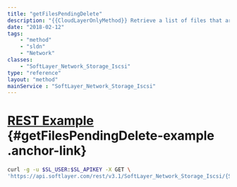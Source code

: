 ```yaml
---
title: "getFilesPendingDelete"
description: "{{CloudLayerOnlyMethod}} Retrieve a list of files that are pending deletion in a Storage account's recycle bin. Files in an account's recycle bin may either be restored to the account's root directory or permanently deleted. This method does not download file content. "
date: "2018-02-12"
tags:
    - "method"
    - "sldn"
    - "Network"
classes:
    - "SoftLayer_Network_Storage_Iscsi"
type: "reference"
layout: "method"
mainService : "SoftLayer_Network_Storage_Iscsi"
---
```


# [REST Example](#getFilesPendingDelete-example) <a href="/article/rest/"><i class="fas fa-question"></i></a> {#getFilesPendingDelete-example .anchor-link} 
```bash
curl -g -u $SL_USER:$SL_APIKEY -X GET \
'https://api.softlayer.com/rest/v3.1/SoftLayer_Network_Storage_Iscsi/{SoftLayer_Network_Storage_IscsiID}/getFilesPendingDelete'
```
